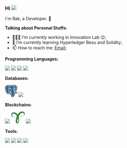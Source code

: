 ### Hi <img src="https://media.giphy.com/media/hvRJCLFzcasrR4ia7z/giphy.gif" width="25px">

I'm Rak, a Developer. 🚀
  
**Talking about Personal Stuffs:**

- 👨🏽‍💻 I’m currently working in Innovation Lab :wink:;
- 🌱 I’m currently learning Hyperledger Besu and Solidity; 
- 📫 How to reach me: [Email](chuayjan.thirak@gmail.com);

**Programming Languages:**  

<code><img height="40" src="https://cdn.jsdelivr.net/npm/programming-languages-logos/src/go/go.png"></code>
<code><img height="40" src="https://cdn.jsdelivr.net/npm/programming-languages-logos/src/java/java.png"></code>
<code><img height="40" src="https://infiopen.com/wp-content/uploads/2019/02/eth.png"></code>
<code><img height="40" src="https://cdn.jsdelivr.net/npm/programming-languages-logos/src/javascript/javascript.png"></code>

**Databases:** 

<code><img height="40" src="https://raw.githubusercontent.com/github/explore/80688e429a7d4ef2fca1e82350fe8e3517d3494d/topics/postgresql/postgresql.png"></code>
<code><img height="40" src="https://symbols.getvecta.com/stencil_77/101_couchbase-icon.cf18cc04df.png"></code>

**Blockchains:** 

<code><img height="40" src="https://digitalmarketplace-sapcpprd.s3.eu-central-1.amazonaws.com/11rA5_aU-6481o6j7mrYANBY6mEpKyz2yBRJM8JB_0N4GGvzY2VavIL5K-kfgFln.svg"></code>
<code><img height="40" src="https://raw.githubusercontent.com/hyperledger/aries-framework-javascript/aa31131825e3331dc93694bc58414d955dcb1129/images/aries-logo.png"></code>
<code><img height="40" src="https://wiki.hyperledger.org/download/attachments/2392562/indy?version=1&modificationDate=1546543673000&api=v2"></code>

**Tools:** 

<code><img height="40" src="https://symbols.getvecta.com/stencil_81/42_git-icon.63fe7af15d.png"></code>
<code><img height="40" src="https://symbols.getvecta.com/stencil_86/41_kong-icon.e9ad57570d.png"></code>
<code><img height="40" src="https://symbols.getvecta.com/stencil_74/14_apache-kafka-icon.96e46bbe3a.png"></code>
<code><img height="40" src="https://symbols.getvecta.com/stencil_94/51_redis-icon.782312885c.png"></code>

